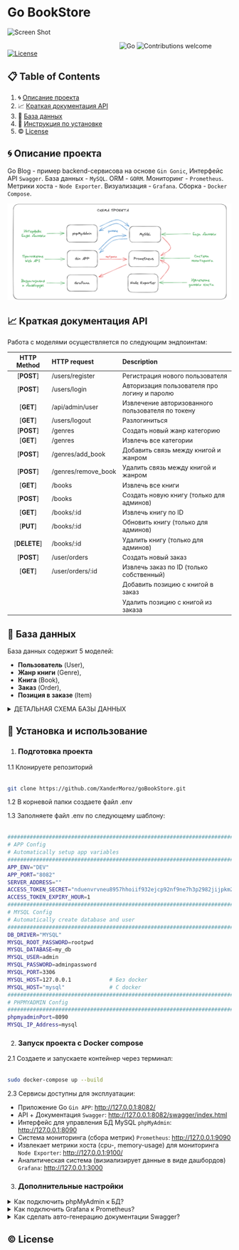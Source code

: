 # Go BookStore 

![Screen Shot](docs/extras/illustration.jpg)
  
&nbsp;&nbsp;&nbsp;&nbsp;&nbsp;&nbsp;&nbsp;&nbsp;&nbsp;&nbsp;&nbsp;&nbsp;&nbsp;&nbsp;&nbsp;&nbsp;&nbsp;&nbsp;&nbsp;&nbsp;&nbsp;&nbsp;&nbsp;&nbsp;&nbsp;&nbsp;&nbsp;&nbsp;&nbsp;&nbsp;&nbsp;&nbsp;&nbsp;&nbsp;&nbsp;&nbsp;&nbsp;&nbsp;&nbsp;&nbsp;&nbsp;&nbsp;&nbsp;&nbsp;&nbsp;&nbsp;&nbsp;&nbsp;&nbsp;&nbsp;&nbsp;&nbsp;&nbsp;&nbsp;&nbsp;&nbsp;&nbsp;&nbsp;&nbsp;&nbsp;&nbsp;&nbsp;&nbsp;
![Go](https://img.shields.io/badge/go-v1.20.1+-blue.svg)
![Contributions welcome](https://img.shields.io/badge/contributions-welcome-orange.svg)
[![License](https://img.shields.io/badge/license-MIT-blue.svg)](https://opensource.org/licenses/MIT)

  

## 📋 Table of Contents

  

1. 🌀 [Описание проекта](#what-is-this)
2. 📈 [Краткая документация API](#api_docs)
3. 💾 [База данных](#database_scheme)
4. 🚀 [Инструкция по установке](#installation)
5. ©️ [License](#license)

  

## <a name="what-is-this"> 🌀 Описание проекта</a>

Go Blog - пример backend-сервисова на основе `Gin Gonic`, Интерфейс API `Swagger`. База данных - `MySQL`. ORM - `GORM`. Мониторинг - `Prometheus`. Метрики хоста - `Node Exporter`. Визуализация - `Grafana`. Сборка - `Docker Compose`.

![Screen Shot](docs/extras/schema.png)

## <a name="api_docs"> 📈 Краткая документация API</a>

Работа с моделями осуществляется по следующим эндпоинтам:



| HTTP Method  | HTTP request        | Description                                       |
| :----------: | :------------------ | :------------------------------------------------ |
|  [**POST**]  | /users/register     | Регистрация нового пользователя                   |
|  [**POST**]  | /users/login        | Авторизация пользователя про логину и паролю      |
|  [**GET**]   | /api/admin/user     | Извлечение авторизованного пользователя по токену |
|  [**GET**]   | /users/logout       | Разлогиниться                                     |
|  [**POST**]  | /genres             | Создать новый жанр категорию                      |
|  [**GET**]   | /genres             | Извлечь все категории                             |
|  [**POST**]  | /genres/add_book    | Добавить связь между книгой и жанром              |
|  [**POST**]  | /genres/remove_book | Удалить связь между книгой и жанром               |
|  [**GET**]   | /books              | Извлечь все книги                                 |
|  [**POST**]  | /books              | Создать новую книгу (только для админов)          |
|  [**GET**]   | /books/:id          | Извлечь книгу по ID                               |
|  [**PUT**]   | /books/:id          | Обновить книгу (только для админов)               |
| [**DELETE**] | /books/:id          | Удалить книгу (только для админов)                |
|  [**POST**]  | /user/orders        | Создать новый заказ                               |
|  [**GET**]   | /user/orders/:id    | Извлечь заказ по ID (только собственный)          |
|              |                     | Добавить позицию с книгой в заказ                 |
|              |                     | Удалить позицию с книгой из заказа                |


## <a name="database_scheme"> 💾 База данных </a>

База данных содержит 5 моделей:

  - **Пользователь** (User),
  - **Жанр книги** (Genrе),
  - **Книга** (Book),
  - **Заказ** (Order),
  - **Позиция в заказе** (Item)
  

<details>

<summary>ДЕТАЛЬНАЯ СХЕМА БАЗЫ ДАННЫХ</summary>

![Screen Shot](docs/extras/erd.png)

</details>

  

## <a name="installation"> 🚀 Установка и использование</a>

  

1. ### Подготовка проекта

  

1.1 Клонируете репозиторий

```sh

git clone https://github.com/XanderMoroz/goBookStore.git

```

1.2 В корневой папки создаете файл .env

1.3 Заполняете файл .env по следующему шаблону:

```sh

################################################################################
# APP Config
# Automatically setup app variables
################################################################################
APP_ENV="DEV"
APP_PORT="8082"
SERVER_ADDRESS=""
ACCESS_TOKEN_SECRET="nduenvrvneu8957hhoiif932ejcp92nf9ne7h3p2982jijpkm2[jw[8h"
ACCESS_TOKEN_EXPIRY_HOUR=1
################################################################################
# MYSQL Config
# Automatically create database and user
################################################################################
DB_DRIVER="MYSQL"
MYSQL_ROOT_PASSWORD=rootpwd
MYSQL_DATABASE=my_db
MYSQL_USER=admin
MYSQL_PASSWORD=adminpassword
MYSQL_PORT=3306         
MYSQL_HOST=127.0.0.1            # Без docker             
MYSQL_HOST="mysql"              # С docker
################################################################################
# PHPMYADMIN Config
################################################################################
phpmyadminPort=8090
MYSQL_IP_Address=mysql 

```

2. ### Запуск проекта с Docker compose

2.1 Создаете и запускаете контейнер через терминал:

```sh

sudo docker-compose up --build

```

2.3 Сервисы доступны для эксплуатации:

- Приложение Go `Gin APP`: http://127.0.0.1:8082/                  
- API + Документация `Swagger`: http://127.0.0.1:8082/swagger/index.html  
- Интерфейс для управления БД MySQL `phpMyAdmin`: http://127.0.0.1:8090   
- Система мониторинга (сбора метрик) `Prometheus`: http://127.0.0.1:9090                  
- Извлекает метрики хоста (cpu-, memory-usage) для мониторинга `Node Exporter`: http://127.0.0.1:9100/              
- Аналитическая система (визиализирует данные в виде дашбордов) `Grafana`: http://127.0.0.1:3000                  


3. ### Дополнительные настройки 

<details>
<summary>Как подключить phpMyAdmin к БД? </summary>


1. Заходим в браузер по адресу http://127.0.0.1:8090 и вводим данные из .env

```bash
MYSQL_USER=admin
MYSQL_PASSWORD=adminpassword
```
![Screen Shot](docs/extras/phpmyadmin_auth.png)

2. Готово

![Screen Shot](docs/extras/phpmyadmin_ready.png)

</details>


<details>
<summary>Как подключить Grafana к Prometheus? </summary>


1. Заходим в браузер по адресу http://127.0.0.1:3000 и вводим данные по умолчанию:

  - Email or username: admin
  - Password: admin

![Screen Shot](docs/extras/grafana_auth_01.jpg)

2. После система потребует придумать новый пароль (это необязательно).

![Screen Shot](docs/extras/grafana_auth_02.jpg)

3. Мы авторизованы в сервисе Grafana. Добавим новое подключение...

![Screen Shot](docs/extras/grafana_settings_01.jpg)

4. Ищем в списке Prometheus и кликаем по нему

![Screen Shot](docs/extras/grafana_settings_02.jpg)

5. Теперь его нужно настроить

![Screen Shot](docs/extras/grafana_settings_03.jpg)

7. Извлекаем адрес хоста, на котором расположился Prometheus

```bash
sudo docker inspect prometheus | grep IPAddress
```
![Screen Shot](docs/extras/grafana_get_host.jpg)

8. Заполняем Адрес сервера Prometheus данными хоста 

![Screen Shot](docs/extras/grafana_settings_04.jpg)

9. Готово

</details>


<details>
<summary>Как сделать авто-генерацию документации Swagger? </summary>

1. Устанавливаете swag

```sh
go get github.com/swaggo/swag/cmd/swag
```

3.2 Устанавливаете GOPATH

```sh
export PATH=$PATH:$(go env GOPATH)/bin
```

3.3 Генерируете новый вариант документации

```bash
swag init
```
</details>


## <a name="license"> ©️ License
